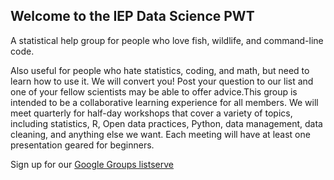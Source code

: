 ## Welcome to the IEP Data Science PWT

A statistical help group for people who love fish, wildlife, and command-line code.

Also useful for people who hate statistics, coding, and math, but need to learn how to use it. We will convert you! Post your question to our list and one of your fellow scientists may be able to offer advice.This group is intended to be a collaborative learning experience for all members. We will meet quarterly for half-day workshops that cover a variety of topics, including statistics, R, Open data practices, Python, data management, data cleaning, and anything else we want. Each meeting will have at least one presentation geared for beginners.

Sign up for our [Google Groups listserve](https://groups.google.com/g/bay-delta-datascience)

